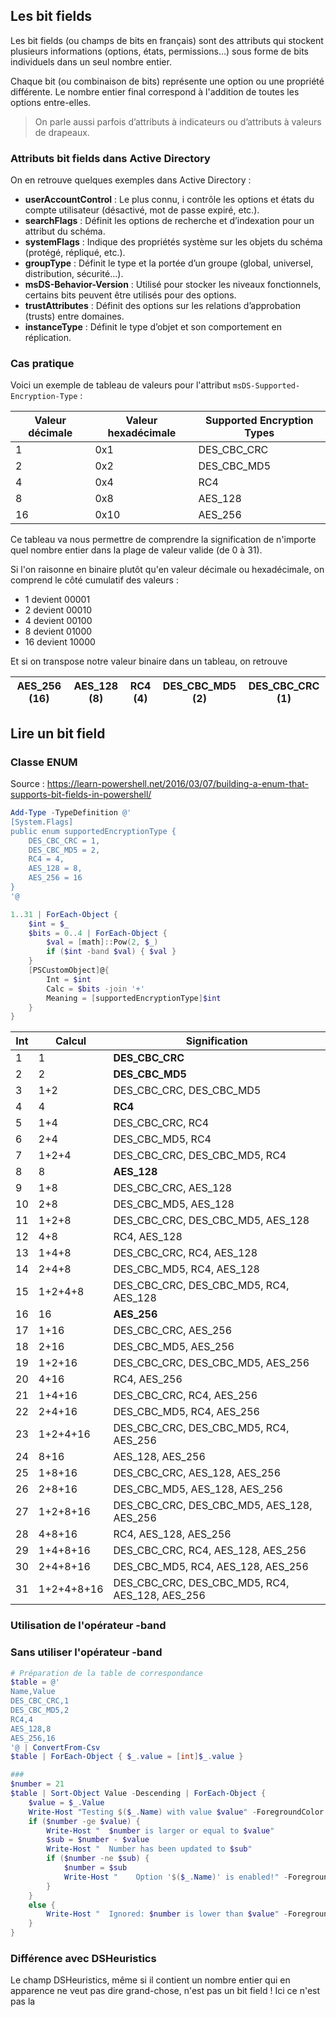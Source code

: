 
## Les bit fields

Les bit fields (ou champs de bits en français) sont des attributs qui stockent plusieurs informations (options, états, permissions…) sous forme de bits individuels dans un seul nombre entier.

Chaque bit (ou combinaison de bits) représente une option ou une propriété différente. Le nombre entier final correspond à l'addition de toutes les options entre-elles.

> On parle aussi parfois d’attributs à indicateurs ou d’attributs à valeurs de drapeaux.

### Attributs bit fields dans Active Directory

On en retrouve quelques exemples dans Active Directory :

- **userAccountControl** : Le plus connu, i contrôle les options et états du compte utilisateur (désactivé, mot de passe expiré, etc.).
- **searchFlags** : Définit les options de recherche et d’indexation pour un attribut du schéma.
- **systemFlags** : Indique des propriétés système sur les objets du schéma (protégé, répliqué, etc.).
- **groupType** : Définit le type et la portée d’un groupe (global, universel, distribution, sécurité…).
- **msDS-Behavior-Version** : Utilisé pour stocker les niveaux fonctionnels, certains bits peuvent être utilisés pour des options.
- **trustAttributes** : Définit des options sur les relations d’approbation (trusts) entre domaines.
- **instanceType** : Définit le type d’objet et son comportement en réplication.

### Cas pratique

Voici un exemple de tableau de valeurs pour l'attribut `msDS-Supported-Encryption-Type` :

Valeur décimale | Valeur hexadécimale | Supported Encryption Types
--- | --- | ---
1 | 0x1 | DES_CBC_CRC
2 | 0x2 | DES_CBC_MD5
4 | 0x4 | RC4
8 | 0x8 | AES_128
16 | 0x10 | AES_256

Ce tableau va nous permettre de comprendre la signification de n'importe quel nombre entier dans la plage de valeur valide (de 0 à 31). 

Si l'on raisonne en binaire plutôt qu'en valeur décimale ou hexadécimale, on comprend le côté cumulatif des valeurs :

- 1 devient 00001
- 2 devient 00010
- 4 devient 00100
- 8 devient 01000
- 16 devient 10000

Et si on transpose notre valeur binaire dans un tableau, on retrouve 


AES_256 (16) | AES_128 (8) | RC4 (4) | DES_CBC_MD5 (2) | DES_CBC_CRC (1)
------------ | ----------- | ------- | --------------- | -------------

## Lire un bit field

### Classe ENUM

Source : <https://learn-powershell.net/2016/03/07/building-a-enum-that-supports-bit-fields-in-powershell/>

```powershell
Add-Type -TypeDefinition @'
[System.Flags]
public enum supportedEncryptionType {
    DES_CBC_CRC = 1,
    DES_CBC_MD5 = 2,
    RC4 = 4,
    AES_128 = 8,
    AES_256 = 16
}
'@
```

```powershell
1..31 | ForEach-Object {
    $int = $_
    $bits = 0..4 | ForEach-Object {
        $val = [math]::Pow(2, $_)
        if ($int -band $val) { $val }
    }
    [PSCustomObject]@{
        Int = $int
        Calc = $bits -join '+'
        Meaning = [supportedEncryptionType]$int
    }
}
```

Int | Calcul     | Signification
--- | ------     | -------------
  1 | 1          | **DES_CBC_CRC**
  2 | 2          | **DES_CBC_MD5**
  3 | 1+2        | DES_CBC_CRC, DES_CBC_MD5
  4 | 4          | **RC4**
  5 | 1+4        | DES_CBC_CRC, RC4
  6 | 2+4        | DES_CBC_MD5, RC4
  7 | 1+2+4      | DES_CBC_CRC, DES_CBC_MD5, RC4
  8 | 8          | **AES_128**
  9 | 1+8        | DES_CBC_CRC, AES_128
 10 | 2+8        | DES_CBC_MD5, AES_128
 11 | 1+2+8      | DES_CBC_CRC, DES_CBC_MD5, AES_128
 12 | 4+8        | RC4, AES_128
 13 | 1+4+8      | DES_CBC_CRC, RC4, AES_128
 14 | 2+4+8      | DES_CBC_MD5, RC4, AES_128
 15 | 1+2+4+8    | DES_CBC_CRC, DES_CBC_MD5, RC4, AES_128
 16 | 16         | **AES_256**
 17 | 1+16       | DES_CBC_CRC, AES_256
 18 | 2+16       | DES_CBC_MD5, AES_256
 19 | 1+2+16     | DES_CBC_CRC, DES_CBC_MD5, AES_256
 20 | 4+16       | RC4, AES_256
 21 | 1+4+16     | DES_CBC_CRC, RC4, AES_256
 22 | 2+4+16     | DES_CBC_MD5, RC4, AES_256
 23 | 1+2+4+16   | DES_CBC_CRC, DES_CBC_MD5, RC4, AES_256
 24 | 8+16       | AES_128, AES_256
 25 | 1+8+16     | DES_CBC_CRC, AES_128, AES_256
 26 | 2+8+16     | DES_CBC_MD5, AES_128, AES_256
 27 | 1+2+8+16   | DES_CBC_CRC, DES_CBC_MD5, AES_128, AES_256
 28 | 4+8+16     | RC4, AES_128, AES_256
 29 | 1+4+8+16   | DES_CBC_CRC, RC4, AES_128, AES_256
 30 | 2+4+8+16   | DES_CBC_MD5, RC4, AES_128, AES_256
 31 | 1+2+4+8+16 | DES_CBC_CRC, DES_CBC_MD5, RC4, AES_128, AES_256

### Utilisation de l'opérateur -band



### Sans utiliser l'opérateur -band

```powershell
# Préparation de la table de correspondance
$table = @'
Name,Value
DES_CBC_CRC,1
DES_CBC_MD5,2
RC4,4
AES_128,8
AES_256,16
'@ | ConvertFrom-Csv
$table | ForEach-Object { $_.value = [int]$_.value }

###
$number = 21
$table | Sort-Object Value -Descending | ForEach-Object {
    $value = $_.Value
    Write-Host "Testing $($_.Name) with value $value" -ForegroundColor Yellow
    if ($number -ge $value) {
        Write-Host "  $number is larger or equal to $value"
        $sub = $number - $value
        Write-Host "  Number has been updated to $sub"
        if ($number -ne $sub) {
            $number = $sub
            Write-Host "    Option '$($_.Name)' is enabled!" -ForegroundColor Green
        } 
    }
    else {
        Write-Host "  Ignored: $number is lower than $value" -ForegroundColor DarkGray
    }
}
```

### Différence avec DSHeuristics

Le champ DSHeuristics, même si il contient un nombre entier qui en apparence ne veut pas dire grand-chose, n'est pas un bit field ! Ici ce n'est pas la 

